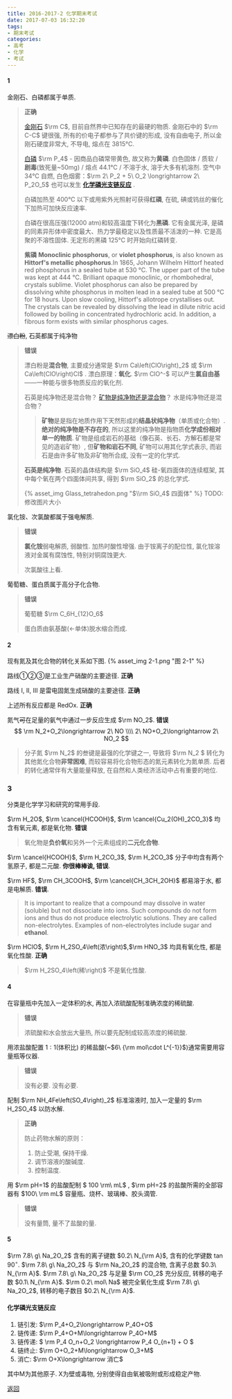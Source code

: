```yaml
---
title: 2016-2017-2 化学期末考试
date: 2017-07-03 16:32:20
tags:
- 期末考试
categories:
- 高考
- 化学
- 考试
---
```


#### 1

金刚石、白磷都属于单质. 

>**正确**
>
>[金刚石][金刚石] $\rm C$, 目前自然界中已知存在的最硬的物质. 
>金刚石中的 $\rm C-C$ 键很强, 所有的价电子都参与了共价键的形成, 没有自由电子, 所以金刚石硬度非常大, 不导电, 熔点在 3815℃. 
>
>[白磷][白磷] $\rm P_4$ - 因商品白磷常带黄色, 故又称为**黄磷**. 
>白色固体 / 质软 / **剧毒**(致死量~50mg) / 熔点 44.1℃ / 不溶于水, 溶于大多有机溶剂. 
>空气中 34℃ 自燃, 白色烟雾：$\rm 2\ P_2 + 5\ O_2 \longrightarrow 2\ P_2O_5$
>也可以发生<span id = "1-1"> [**化学磷光支链反应**](#PChainReaction) </span>. 	
>
>白磷加热至 400℃ 以下或用紫外光照射可获得**红磷**, 在硫, 碘或钨丝的催化下加热可加快反应速率. 
>
>白磷在很高压强(12000 atm)和较高温度下转化为**黑磷**. 它有金属光泽, 是磷的同素异形体中密度最大、热力学最稳定以及性质最不活泼的一种. 它是高聚的不溶性固体. 
>无定形的黑磷 125℃ 时开始向红磷转变. 
>
>**紫磷**
>**Monoclinic phosphorus**, or **violet phosphorus**, is also known as **Hittorf's metallic phosphorus**.In 1865, Johann Wilhelm Hittorf heated red phosphorus in a sealed tube at 530 °C. The upper part of the tube was kept at 444 °C. Brilliant opaque monoclinic, or rhombohedral, crystals sublime. Violet phosphorus can also be prepared by dissolving white phosphorus in molten lead in a sealed tube at 500 °C for 18 hours. Upon slow cooling, Hittorf's allotrope crystallises out. The crystals can be revealed by dissolving the lead in dilute nitric acid followed by boiling in concentrated hydrochloric acid. In addition, a fibrous form exists with similar phosphorus cages.

<!-- more -->

~~漂白粉~~, 石英都属于纯净物

>**错误**
>
>漂白粉是**混合物**, 主要成分通常是 $\rm Ca\left(ClO\right)_2$ 或 $\rm Ca\left(ClO\right)Cl$ . 
>漂白原理：**氧化**. $\rm ClO^-$ 可以产生**氯自由基**——一种能与很多物质反应的氧化剂. 
>
>石英是纯净物还是混合物？
>[矿物是纯净物还是混合物](https://www.zhihu.com/question/21311152)？
>水是纯净物还是混合物？
>
>> **矿物**是是指在地质作用下天然形成的**结晶状纯净物**（单质或化合物）. **绝对的纯净物是不存在的**, 所以这里的纯净物是指物质**化学成份相对单一的物质**. 矿物是组成岩石的基础（像石英、长石、方解石都是常见的造岩矿物）, 但**矿物和岩石不同**, 矿物可以用其化学式表示, 而岩石是由许多矿物及非矿物所合成, 没有一定的化学式. 
>
>**石英是纯净物**. 
>石英的晶体结构是 $\rm SiO_4$ 硅-氧四面体的连续框架, 其中每个氧在两个四面体间共享, 得到 $\rm SiO_2$ 的总化学式. 
>
>{% asset_img Glass_tetrahedon.png "$\\rm SiO_4$ 四面体" %}
>TODO: 修改图片大小

氯化铵、次氯酸都属于强电解质. 

>**错误**
>
>**氯化铵**弱电解质, 弱酸性. 加热时酸性增强. 
>由于铵离子的配位性, 氯化铵溶液对金属有腐蚀性, 特别对铜腐蚀更大. 
>
>次氯酸往上看. 

葡萄糖、蛋白质属于高分子化合物. 

>**错误**
>
>葡萄糖 $\rm C_6H_{12}O_6$
>
>蛋白质由氨基酸(←单体)脱水缩合而成. 

#### 2

现有氮及其化合物的转化关系如下图. 
{% asset_img 2-1.png "图 2-1" %}

路线①②③是工业生产硝酸的主要途径. **正确**

路线 I, II, III 是雷电固氮生成硝酸的主要途径. **正确**

上述所有反应都是 RedOx. **正确**

氮气~~可~~在足量的氨气中通过一步反应生成 $\rm NO_2$. **错误**
$$
\rm
N_2+O_2\longrightarrow 2\ NO \\\\
2\ NO+O_2\longrightarrow 2\ NO_2
$$

>分子氮 $\rm N_2$ 的叁键是最强的化学键之一, 导致将 $\rm N_2 $ 转化为其他氮化合物**非常困难**, 而较容易将化合物形态的氮元素转化为氮单质. 后者的转化通常伴有大量能量释放, 在自然和人类经济活动中占有重要的地位. 

### 3

分类是化学学习和研究的常用手段. 

$\rm H_2O$, $\rm \cancel{HCOOH}$, $\rm \cancel{Cu_2(OH)_2CO_3}$ 均含有氧元素, 都是氧化物. **错误**

>氧化物是**负价氧**和另外一个元素组成的**二元化合物**. 

$\rm \cancel{HCOOH}$, $\rm H_2CO_3$, $\rm H_2CO_3$ 分子中均含有两个氢原子, 都是二元酸. **你很棒棒诶, 错误**. 

$\rm HF$, $\rm CH_3COOH$, $\rm \cancel{CH_3CH_2OH}$ 都易溶于水, 都是电解质. **错误**. 

> It is important to realize that a compound may dissolve in water (soluble) but not dissociate into ions. Such compounds do not form ions and thus do not produce electrolytic solutions. They are called non-electrolytes. Examples of non-electrolytes include sugar and **ethanol**.

$\rm HClO$, $\rm H_2SO_4\left(浓\right)$,$\rm HNO_3$ 均具有氧化性, 都是氧化性酸. **正确**

> $\rm H_2SO_4\left(稀\right)$ 不是氧化性酸. 

#### 4

在容量瓶中先加入一定体积的水, 再加入浓硫酸配制准确浓度的稀硫酸. 

> **错误**
>
> 浓硫酸和水会放出大量热, 所以要先配制成较高浓度的稀硫酸. 

用浓盐酸配置 $1:1$(体积比) 的稀盐酸(~$6\ {\rm mol\cdot L^{-1}}$)通常需要用容量瓶等仪器. 

>**错误**
>
>没有必要. 没有必要. 

配制 $\rm NH_4Fe\left(SO_4\right)_2$ 标准溶液时, 加入一定量的 $\rm H_2SO_4$ 以防水解. 

>**正确**
>
>防止药物水解的原则：
>
>1. 防止受潮, 保持干燥. 
>2. 调节溶液的酸碱度. 
>3. 控制温度. 

用 $\rm pH=1$ 的盐酸配制 $ 100 \rm\ mL$ , $\rm pH=2$ 的盐酸所需的全部容器有 $100\ \rm mL$ 容量瓶、烧杯、玻璃棒、胶头滴管. 

> **错误**
>
> 没有量筒, 量不了盐酸的量. 

#### 5

$\rm 7.8\ g\ Na_2O_2$ 含有的离子键数 $0.2\ N_{\rm A}$, 含有的化学键数 $\tan 90^{\circ}$. 
$\rm 7.8\ g\ Na_2O_2$ 与 $\rm Na_2O_2$ 的混合物, 含离子总数 $0.3\ N_{\rm A}$.
$\rm 7.8\ g\ Na_2O_2$ 与足量 $\rm CO_2$ 充分反应, 转移的电子数 $0.1\ N_{\rm A}$.
$\rm 0.2\ mol\ Na$ 被完全氧化生成 $\rm 7.8\ g\ Na_2O_2$, 转移的电子数目 $0.2\ N_{\rm A}$.

#### <span id = "PChainReaction">化学磷光支链反应</span>

1. 链引发: $\rm P_4+O_2\longrightarrow P_4O+O$
2. 链传递: $\rm P_4+O+M\longrightarrow P_4O+M$
3. 链传递: $ \rm P_4 O_n+O_2 \longrightarrow P_4 O_{n+1} + O $
4. 链终止: $\rm O+O_2+M\longrightarrow O_3+M$
5. 消亡: $\rm O+X\longrightarrow 消亡$

其中M为其他原子. X为壁或毒物, 分别使得自由氧被吸附或形成稳定产物. 

[返回](#1-1)

[金刚石]: https://zh.wikipedia.org/wiki/%E9%92%BB%E7%9F%B3
[白磷]:https://zh.wikipedia.org/wiki/%E7%A3%B7%E7%9A%84%E5%90%8C%E7%B4%A0%E5%BC%82%E5%BD%A2%E4%BD%93#.E7.99.BD.E7.A3.B7
